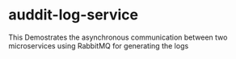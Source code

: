 # auddit-log-service
This Demostrates the asynchronous communication between two microservices using RabbitMQ for generating the logs
